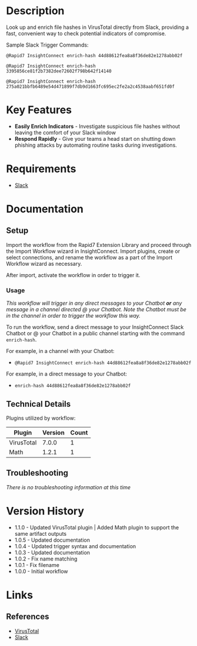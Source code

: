# Description

Look up and enrich file hashes in VirusTotal directly from Slack, providing a fast, convenient way to check potential indicators of compromise. 

Sample Slack Trigger Commands:

`@Rapid7 InsightConnect enrich-hash 44d88612fea8a8f36de82e1278abb02f`

`@Rapid7 InsightConnect enrich-hash 3395856ce81f2b7382dee72602f798b642f14140`

`@Rapid7 InsightConnect enrich-hash 275a021bbfb6489e54d471899f7db9d1663fc695ec2fe2a2c4538aabf651fd0f`

# Key Features

* **Easily Enrich Indicators** - Investigate suspicious file hashes without leaving the comfort of your Slack window
* **Respond Rapidly** - Give your teams a head start on shutting down phishing attacks by automating routine tasks during investigations.

# Requirements

* [Slack](https://insightconnect.help.rapid7.com/docs/configure-slack-for-chatops)

# Documentation

## Setup

Import the workflow from the Rapid7 Extension Library and proceed through the Import Workflow wizard in InsightConnect. Import plugins, create or select connections, and rename the workflow as a part of the Import Workflow wizard as necessary.

After import, activate the workflow in order to trigger it.

### Usage

*This workflow will trigger in any direct messages to your Chatbot **or** any message in a channel directed @ your Chatbot. Note the Chatbot must be in the channel in order to trigger the workflow this way.*

To run the workflow, send a direct message to your InsightConnect Slack Chatbot or @ your Chatbot in a public channel starting with the command `enrich-hash`.

For example, in a channel with your Chatbot:

* `@Rapid7 InsightConnect enrich-hash 44d88612fea8a8f36de82e1278abb02f`

For example, in a direct message to your Chatbot:

* `enrich-hash 44d88612fea8a8f36de82e1278abb02f`

## Technical Details

Plugins utilized by workflow:

|Plugin|Version|Count|
|----|----|--------|
|VirusTotal|7.0.0|1|
|Math|1.2.1|1|

## Troubleshooting

_There is no troubleshooting information at this time_

# Version History

* 1.1.0 - Updated VirusTotal plugin | Added Math plugin to support the same artifact outputs
* 1.0.5 - Updated documentation
* 1.0.4 - Updated trigger syntax and documentation
* 1.0.3 - Updated documentation
* 1.0.2 - Fix name matching
* 1.0.1 - Fix filename
* 1.0.0 - Initial workflow

# Links

## References

* [VirusTotal](https://www.virustotal.com/gui/home/upload)
* [Slack](https://slack.com)
